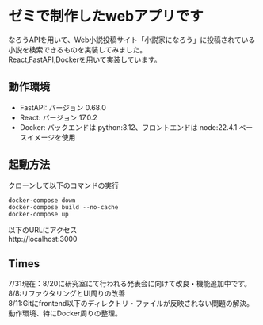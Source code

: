 # ゼミで制作したwebアプリです

なろうAPIを用いて、Web小説投稿サイト「小説家になろう」に投稿されている小説を検索できるものを実装してみました。  
React,FastAPI,Dockerを用いて実装しています。

## 動作環境  
* FastAPI: バージョン 0.68.0  
* React: バージョン 17.0.2  
* Docker: バックエンドは python:3.12、フロントエンドは node:22.4.1 ベースイメージを使用  

## 起動方法  
クローンして以下のコマンドの実行  
~~~
docker-compose down
docker-compose build --no-cache
docker-compose up
~~~
以下のURLにアクセス  
http://localhost:3000


## Times
7/31現在：8/20に研究室にて行われる発表会に向けて改良・機能追加中です。  
8/8:リファクタリングとUI周りの改善  
8/11:Gitにfrontend以下のディレクトリ・ファイルが反映されない問題の解決。動作環境、特にDocker周りの整理。  